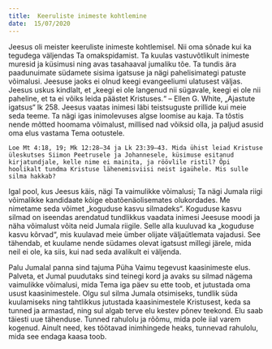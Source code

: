 ```yaml
---
title:  Keeruliste inimeste kohtlemine
date:  15/07/2020
---
```


Jeesus oli meister keeruliste inimeste kohtlemisel. Nii oma sõnade kui ka tegudega väljendas Ta omakspidamist. Ta kuulas vastuvõtlikult inimeste muresid ja küsimusi ning avas tasahaaval jumaliku tõe. Ta tundis ära paadunuimate südamete sisima igatsuse ja nägi pahelisimategi patuste võimalusi. Jeesuse jaoks ei olnud keegi evangeeliumi ulatusest väljas. Jeesus uskus kindlalt, et „keegi ei ole langenud nii sügavale, keegi ei ole nii paheline, et ta ei võiks leida päästet Kristuses.“ – Ellen G. White, „Ajastute igatsus“ lk 258. Jeesus vaatas inimesi läbi teistsuguste prillide kui meie seda teeme. Ta nägi igas inimolevuses algse loomise au kaja. Ta tõstis nende mõtted hoomama võimalust, millised nad võiksid olla, ja paljud asusid oma elus vastama Tema ootustele.

`Loe Mt 4:18, 19; Mk 12:28–34 ja Lk 23:39–43. Mida ühist leiad Kristuse üleskutses Siimon Peetrusele ja Johannesele, küsimuse esitanud kirjatundjale, kelle nime ei mainita, ja röövlile ristil? Õpi hoolikalt tundma Kristuse lähenemisviisi neist igaühele. Mis sulle silma hakkab?`

Igal pool, kus Jeesus käis, nägi Ta vaimulikke võimalusi; Ta nägi Jumala riigi võimalikke kandidaate kõige ebatõenäolisemates olukordades. Me nimetame seda võimet „koguduse kasvu silmadeks“. Koguduse kasvu silmad on iseendas arendatud tundlikkus vaadata inimesi Jeesuse moodi ja näha võimalust võita neid Jumala riigile. Selle alla kuuluvad ka „koguduse kasvu kõrvad“, mis kuulavad meie ümber olijate väljaütlemata vajadusi. See tähendab, et kuulame nende südames olevat igatsust millegi järele, mida neil ei ole, ka siis, kui nad seda avalikult ei väljenda.

Palu Jumalal panna sind tajuma Püha Vaimu tegevust kaasinimeste elus. Palveta, et Jumal puudutaks sind teinegi kord ja avaks su silmad nägema vaimulikke võimalusi, mida Tema iga päev su ette toob, et jutustada oma usust kaasinimestele. Olgu sul silma Jumala otsimiseks, tundlik süda kuulamiseks ning tahtlikkus jutustada kaasinimestele Kristusest, keda sa tunned ja armastad, ning sul algab terve elu kestev põnev teekond. Elu saab täiesti uue tähenduse. Tunned rahulolu ja rõõmu, mida pole iial varem kogenud. Ainult need, kes töötavad inimhingede heaks, tunnevad rahulolu, mida see endaga kaasa toob.